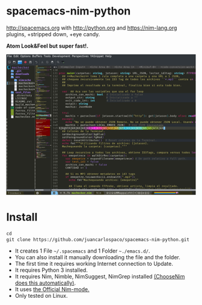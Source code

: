 # spacemacs-nim-python

http://spacemacs.org with http://python.org and https://nim-lang.org plugins, +stripped down, +eye candy.

**Atom Look&Feel but super fast!.**

![Spacemacs](nim-emacs.png)


# Install

```
cd
git clone https://github.com/juancarlospaco/spacemacs-nim-python.git
```

- It creates 1 File `~/.spacemacs` and 1 Folder `~./emacs.d/`.
- You can also install it manually downloading the file and the folder.
- The first time it requires working Internet connection to Update.
- It requires Python 3 installed.
- It requires Nim, Nimble, NimSuggest, NimGrep installed [(ChooseNim does this automatically)](https://nim-lang.org/install_unix.html).
- It uses [the Official Nim-mode.](https://github.com/nim-lang/nim-mode)
- Only tested on Linux.
